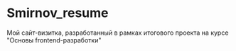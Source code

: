 # Smirnov_resume
Мой сайт-визитка, разработанный в рамках итогового проекта на курсе "Основы frontend-разработки"
